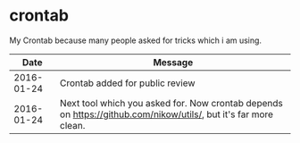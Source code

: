 # crontab
My Crontab because many people asked for tricks which i am using.

|Date|Message|
|----|-------|
|2016-01-24| Crontab added for public review|
|2016-01-24|Next tool which you asked for. Now crontab depends on https://github.com/nikow/utils/, but it's far more clean.|
